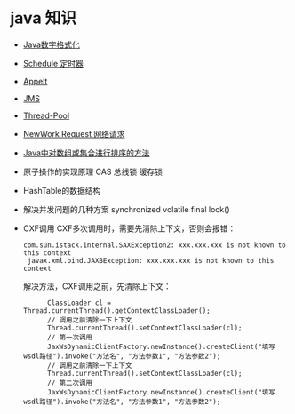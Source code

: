 # java 知识

* [Java数字格式化](https://blog.csdn.net/zhengbo0/article/details/6967601)

* [Schedule 定时器](https://github.com/WenzelLin/knowledge-base/blob/master/Java/Schedule(%E5%AE%9A%E6%97%B6%E5%99%A8).md)  

* [Appelt](https://github.com/WenzelLin/knowledge-base/blob/master/Java/Applet.md)

* [JMS](https://github.com/WenzelLin/knowledge-base/blob/master/Java/JMS.md)

* [Thread-Pool](https://github.com/WenzelLin/knowledge-base/blob/master/Java/Thread-Pool.md)

* [NewWork Request 网络请求](https://github.com/WenzelLin/knowledge-base/blob/master/Java/Network/REAMDME.md)

* [Java中对数组或集合进行排序的方法](https://github.com/WenzelLin/knowledge-base/blob/master/Java/Sort.md)

* 原子操作的实现原理 CAS 总线锁 缓存锁

* HashTable的数据结构

* 解决并发问题的几种方案 synchronized volatile final lock()

* CXF调用
  CXF多次调用时，需要先清除上下文，否则会报错：
  ```
  com.sun.istack.internal.SAXException2: xxx.xxx.xxx is not known to this context
   javax.xml.bind.JAXBException: xxx.xxx.xxx is not known to this context
  ```
  解决方法，CXF调用之前，先清除上下文：
  ```
        ClassLoader cl = Thread.currentThread().getContextClassLoader();
        // 调用之前清除一下上下文
        Thread.currentThread().setContextClassLoader(cl);
        // 第一次调用
        JaxWsDynamicClientFactory.newInstance().createClient("填写wsdl路径").invoke("方法名", "方法参数1", "方法参数2");
        // 调用之前清除一下上下文
        Thread.currentThread().setContextClassLoader(cl);
        // 第二次调用
        JaxWsDynamicClientFactory.newInstance().createClient("填写wsdl路径").invoke("方法名", "方法参数1", "方法参数2");
        
  ```
